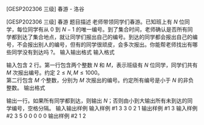 



[GESP202306 三级] 春游 - 洛谷














[GESP202306 三级] 春游
题目描述
老师带领同学们春游。已知班上有 $N$ 位同学，每位同学有从 $0$ 到 $N-1$ 的唯一编号。到了集合时间，老师确认是否所有同学都到达了集合地点，就让同学们报出自己的编号。到达的同学都会报出自己的编号，不会报出别人的编号，但有的同学很顽皮，会多次报出。你能帮老师找出有哪些同学没有到达吗 ?。
输入输出格式
输入格式

输入包含 $2$ 行。第一行包含两个整数 $N$ 和 $M$，表示班级有 $N$ 位同学，同学们共有 $M$ 次报出编号。约定 $2 \le N,M \le 1000$。  
第二行包含 $M$ 个整数，分别为 $M$ 次报出的编号。约定所有编号是小于 $N$ 的非负整数。
输出格式

输出一行。如果所有同学都到达，则输出 $N$；否则由小到大输出所有未到达的同学编号，空格分隔。
输入输出样例
输入样例 #1
3 3
0 2 1
输出样例 #1
3
输入样例 #2
3 5
0 0 0 0 0
输出样例 #2
1 2






